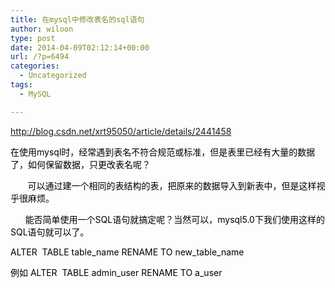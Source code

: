 ```yaml
---
title: 在mysql中修改表名的sql语句
author: wiloon
type: post
date: 2014-04-09T02:12:14+00:00
url: /?p=6494
categories:
  - Uncategorized
tags:
  - MySQL

---
```

<span style="color: #000000;">http://blog.csdn.net/xrt95050/article/details/2441458</span>

<span style="color: #000000;">在使用mysql时，经常遇到表名不符合规范或标准，但是表里已经有大量的数据了，如何保留数据，只更改表名呢？</span>

<span style="color: #000000;">       可以通过建一个相同的表结构的表，把原来的数据导入到新表中，但是这样视乎很麻烦。</span>

<span style="color: #000000;">      能否简单使用一个SQL语句就搞定呢？当然可以，mysql5.0下我们使用这样的SQL语句就可以了。</span>

<span style="color: #000000;">ALTER  TABLE table_name RENAME TO new_table_name</span>

<span style="color: #000000;">例如 ALTER  TABLE admin_user RENAME TO a_user</span>